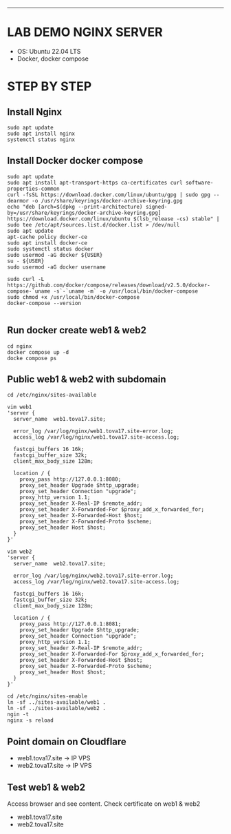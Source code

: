 ---
# LAB DEMO NGINX SERVER
- OS: Ubuntu 22.04 LTS
- Docker, docker compose
# STEP BY STEP
## Install Nginx
```
sudo apt update
sudo apt install nginx
systemctl status nginx
```
## Install Docker docker compose
```
sudo apt update
sudo apt install apt-transport-https ca-certificates curl software-properties-common
curl -fsSL https://download.docker.com/linux/ubuntu/gpg | sudo gpg --dearmor -o /usr/share/keyrings/docker-archive-keyring.gpg
echo "deb [arch=$(dpkg --print-architecture) signed-by=/usr/share/keyrings/docker-archive-keyring.gpg] https://download.docker.com/linux/ubuntu $(lsb_release -cs) stable" | sudo tee /etc/apt/sources.list.d/docker.list > /dev/null
sudo apt update
apt-cache policy docker-ce
sudo apt install docker-ce
sudo systemctl status docker
sudo usermod -aG docker ${USER}
su - ${USER}
sudo usermod -aG docker username

sudo curl -L https://github.com/docker/compose/releases/download/v2.5.0/docker-compose-`uname -s`-`uname -m` -o /usr/local/bin/docker-compose
sudo chmod +x /usr/local/bin/docker-compose
docker-compose --version


```
## Run docker create web1 & web2
```
cd nginx
docker compose up -d
docke compose ps
```
## Public web1 & web2 with subdomain
```
cd /etc/nginx/sites-available

vim web1
'server {
  server_name  web1.tova17.site;

  error_log /var/log/nginx/web1.tova17.site-error.log;
  access_log /var/log/nginx/web1.tova17.site-access.log;

  fastcgi_buffers 16 16k;
  fastcgi_buffer_size 32k;
  client_max_body_size 128m;

  location / {
    proxy_pass http://127.0.0.1:8080;
    proxy_set_header Upgrade $http_upgrade;
    proxy_set_header Connection "upgrade";
    proxy_http_version 1.1;
    proxy_set_header X-Real-IP $remote_addr;
    proxy_set_header X-Forwarded-For $proxy_add_x_forwarded_for;
    proxy_set_header X-Forwarded-Host $host;
    proxy_set_header X-Forwarded-Proto $scheme;
    proxy_set_header Host $host;
  }
}'

vim web2
'server {
  server_name  web2.tova17.site;

  error_log /var/log/nginx/web2.tova17.site-error.log;
  access_log /var/log/nginx/web2.tova17.site-access.log;

  fastcgi_buffers 16 16k;
  fastcgi_buffer_size 32k;
  client_max_body_size 128m;

  location / {
    proxy_pass http://127.0.0.1:8081;
    proxy_set_header Upgrade $http_upgrade;
    proxy_set_header Connection "upgrade";
    proxy_http_version 1.1;
    proxy_set_header X-Real-IP $remote_addr;
    proxy_set_header X-Forwarded-For $proxy_add_x_forwarded_for;
    proxy_set_header X-Forwarded-Host $host;
    proxy_set_header X-Forwarded-Proto $scheme;
    proxy_set_header Host $host;
  }
}'

cd /etc/nginx/sites-enable
ln -sf ../sites-available/web1 .
ln -sf ../sites-available/web2 .
ngin -t
nginx -s reload
```
## Point domain on Cloudflare
- web1.tova17.site -> IP VPS
- web2.tova17.site -> IP VPS
## Test web1 & web2
Access browser and see content. Check certificate on web1 & web2 
- web1.tova17.site
- web2.tova17.site 
